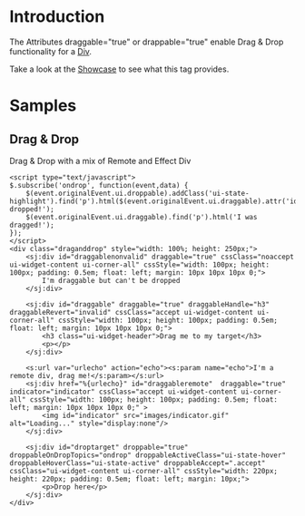 # Introduction #

The Attributes draggable="true" or drappable="true" enable Drag & Drop functionality for a [Div](DivTag.md).

Take a look at the [Showcase](http://www.weinfreund.de/struts2-jquery-showcase/index.action) to see what this tag provides.

# Samples #

## Drag & Drop ##
Drag & Drop with a mix of Remote and Effect Div
```
<script type="text/javascript">
$.subscribe('ondrop', function(event,data) {
	$(event.originalEvent.ui.droppable).addClass('ui-state-highlight').find('p').html($(event.originalEvent.ui.draggable).attr('id')+' dropped!');
	$(event.originalEvent.ui.draggable).find('p').html('I was dragged!');
});
</script>        
<div class="draganddrop" style="width: 100%; height: 250px;">
	<sj:div id="draggablenonvalid" draggable="true" cssClass="noaccept ui-widget-content ui-corner-all" cssStyle="width: 100px; height: 100px; padding: 0.5em; float: left; margin: 10px 10px 10px 0;">
		I'm draggable but can't be dropped
	</sj:div>

	<sj:div id="draggable" draggable="true" draggableHandle="h3" draggableRevert="invalid" cssClass="accept ui-widget-content ui-corner-all" cssStyle="width: 100px; height: 100px; padding: 0.5em; float: left; margin: 10px 10px 10px 0;">
		<h3 class="ui-widget-header">Drag me to my target</h3>
		<p></p>
	</sj:div>

	<s:url var="urlecho" action="echo"><s:param name="echo">I'm a remote div, drag me!</s:param></s:url>
	<sj:div href="%{urlecho}" id="draggableremote"  draggable="true" indicator="indicator" cssClass="accept ui-widget-content ui-corner-all" cssStyle="width: 100px; height: 100px; padding: 0.5em; float: left; margin: 10px 10px 10px 0;" >
		<img id="indicator" src="images/indicator.gif" alt="Loading..." style="display:none"/>
	</sj:div>

	<sj:div id="droptarget" droppable="true" droppableOnDropTopics="ondrop" droppableActiveClass="ui-state-hover" droppableHoverClass="ui-state-active" droppableAccept=".accept" cssClass="ui-widget-content ui-corner-all" cssStyle="width: 220px; height: 220px; padding: 0.5em; float: left; margin: 10px;">
		<p>Drop here</p>
	</sj:div>
</div>
```